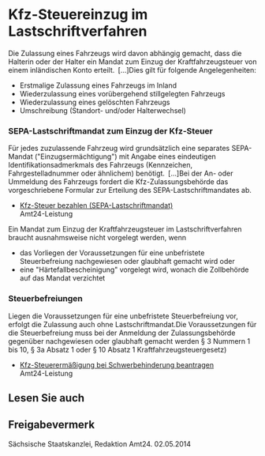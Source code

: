 # Kfz-Steuereinzug im Lastschriftverfahren

Die Zulassung eines Fahrzeugs wird davon abhängig gemacht, dass die Halterin oder der Halter ein Mandat zum Einzug der Kraftfahrzeugsteuer von einem inländischen Konto erteilt. [...]Dies gilt für folgende Angelegenheiten:

* Erstmalige Zulassung eines Fahrzeugs im Inland
* Wiederzulassung eines vorübergehend stillgelegten Fahrzeugs
* Wiederzulassung eines gelöschten Fahrzeugs
* Umschreibung (Standort- und/oder Halterwechsel)

### SEPA-Lastschriftmandat zum Einzug der Kfz-Steuer

Für jedes zuzulassende Fahrzeug wird grundsätzlich eine separates SEPA-Mandat ("Einzugsermächtigung") mit Angabe eines eindeutigen Identifikationsadmerkmals des Fahrzeugs (Kennzeichen, Fahrgestelladnummer oder ähnlichem) benötigt. [...]Bei der An- oder Ummeldung des Fahrzeugs fordert die Kfz-Zulassungsbehörde das vorgeschriebene Formular zur Erteilung des SEPA-Lastschriftmandates ab.

* [Kfz-Steuer bezahlen (SEPA-Lastschriftmandat)](https://amt24dev.sachsen.de/zufi/leistungen/6000712)  
   Amt24-Leistung

Ein Mandat zum Einzug der Kraftfahrzeugsteuer im Lastschriftverfahren braucht ausnahmsweise nicht vorgelegt werden, wenn

* das Vorliegen der Voraussetzungen für eine unbefristete Steuerbefreiung nachgewiesen oder glaubhaft gemacht wird oder
* eine "Härtefallbescheinigung" vorgelegt wird, wonach die Zollbehörde auf das Mandat verzichtet

### Steuerbefreiungen

Liegen die Voraussetzungen für eine unbefristete Steuerbefreiung vor, erfolgt die Zulassung auch ohne Lastschriftmandat.Die Voraussetzungen für die Steuerbefreiung muss bei der Anmeldung der Zulassungsbehörde gegenüber nachgewiesen oder glaubhaft gemacht werden § 3 Nummern 1 bis 10, § 3a Absatz 1 oder § 10 Absatz 1 Kraftfahrzeugsteuergesetz)

* [Kfz-Steuerermäßigung bei Schwerbehinderung beantragen](https://amt24dev.sachsen.de/zufi/leistungen/6000522)  
  Amt24-Leistung

## Lesen Sie auch

## Freigabevermerk

Sächsische Staatskanzlei, Redaktion Amt24. 02.05.2014
